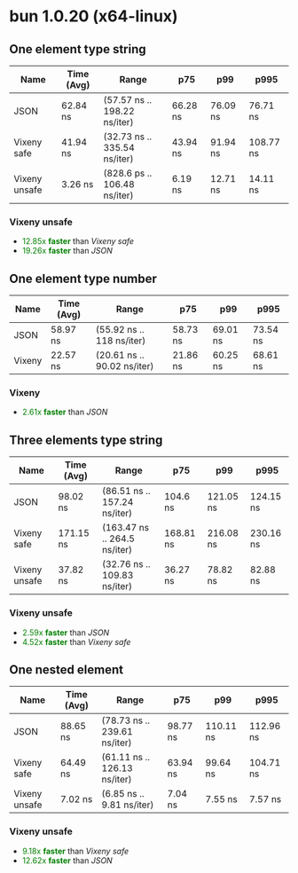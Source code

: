 
# bun 1.0.20 (x64-linux)

## One element type string
| Name | Time (Avg) | Range | p75 | p99 | p995 |
|------|------------|-------|-----|-----|------|
| JSON | 62.84 ns | (57.57 ns .. 198.22 ns/iter) | 66.28 ns | 76.09 ns | 76.71 ns |
| Vixeny safe | 41.94 ns | (32.73 ns .. 335.54 ns/iter) | 43.94 ns | 91.94 ns | 108.77 ns |
| Vixeny unsafe | 3.26 ns | (828.6 ps .. 106.48 ns/iter) | 6.19 ns | 12.71 ns | 14.11 ns |## **Summary** for *One element type string*

### **Vixeny unsafe** 

- <span style="color:green">12.85x **faster**</span> than *Vixeny safe*
- <span style="color:green">19.26x **faster**</span> than *JSON*





## One element type number
| Name | Time (Avg) | Range | p75 | p99 | p995 |
|------|------------|-------|-----|-----|------|
| JSON | 58.97 ns | (55.92 ns .. 118 ns/iter) | 58.73 ns | 69.01 ns | 73.54 ns |
| Vixeny | 22.57 ns | (20.61 ns .. 90.02 ns/iter) | 21.86 ns | 60.25 ns | 68.61 ns |## **Summary** for *One element type number*

### **Vixeny** 

- <span style="color:green">2.61x **faster**</span> than *JSON*





## Three elements type string
| Name | Time (Avg) | Range | p75 | p99 | p995 |
|------|------------|-------|-----|-----|------|
| JSON | 98.02 ns | (86.51 ns .. 157.24 ns/iter) | 104.6 ns | 121.05 ns | 124.15 ns |
| Vixeny safe | 171.15 ns | (163.47 ns .. 264.5 ns/iter) | 168.81 ns | 216.08 ns | 230.16 ns |
| Vixeny unsafe | 37.82 ns | (32.76 ns .. 109.83 ns/iter) | 36.27 ns | 78.82 ns | 82.88 ns |## **Summary** for *Three elements type string*

### **Vixeny unsafe** 

- <span style="color:green">2.59x **faster**</span> than *JSON*
- <span style="color:green">4.52x **faster**</span> than *Vixeny safe*





## One nested element
| Name | Time (Avg) | Range | p75 | p99 | p995 |
|------|------------|-------|-----|-----|------|
| JSON | 88.65 ns | (78.73 ns .. 239.61 ns/iter) | 98.77 ns | 110.11 ns | 112.96 ns |
| Vixeny safe | 64.49 ns | (61.11 ns .. 126.13 ns/iter) | 63.94 ns | 99.64 ns | 104.71 ns |
| Vixeny unsafe | 7.02 ns | (6.85 ns .. 9.81 ns/iter) | 7.04 ns | 7.55 ns | 7.57 ns |## **Summary** for *One nested element*

### **Vixeny unsafe** 

- <span style="color:green">9.18x **faster**</span> than *Vixeny safe*
- <span style="color:green">12.62x **faster**</span> than *JSON*


